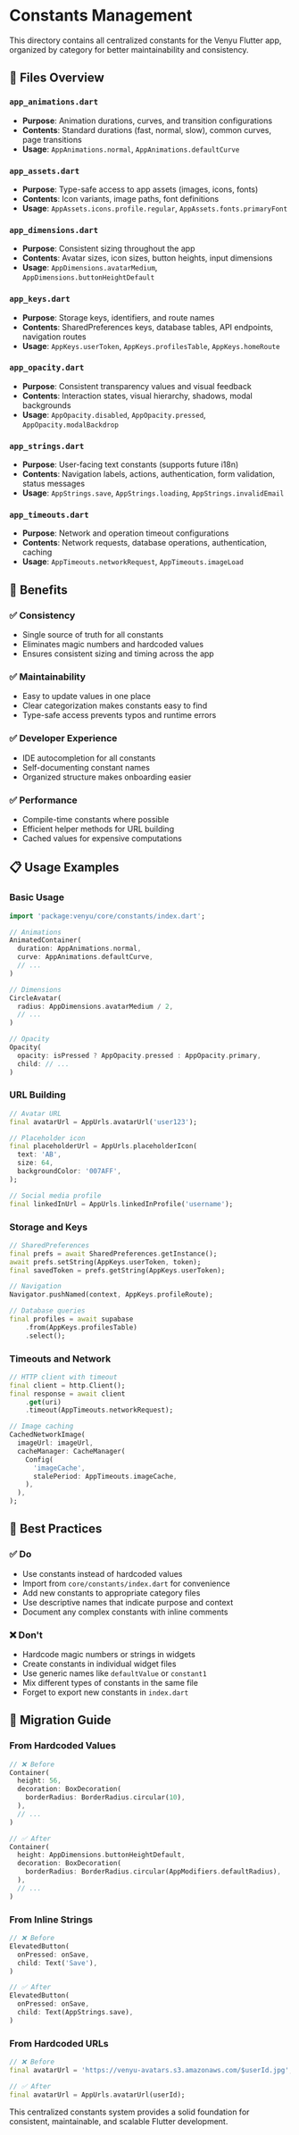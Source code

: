 # Constants Management

This directory contains all centralized constants for the Venyu Flutter app, organized by category for better maintainability and consistency.

## 📁 Files Overview

### `app_animations.dart`
- **Purpose**: Animation durations, curves, and transition configurations
- **Contents**: Standard durations (fast, normal, slow), common curves, page transitions
- **Usage**: `AppAnimations.normal`, `AppAnimations.defaultCurve`

### `app_assets.dart`
- **Purpose**: Type-safe access to app assets (images, icons, fonts)
- **Contents**: Icon variants, image paths, font definitions
- **Usage**: `AppAssets.icons.profile.regular`, `AppAssets.fonts.primaryFont`

### `app_dimensions.dart`
- **Purpose**: Consistent sizing throughout the app
- **Contents**: Avatar sizes, icon sizes, button heights, input dimensions
- **Usage**: `AppDimensions.avatarMedium`, `AppDimensions.buttonHeightDefault`

### `app_keys.dart`
- **Purpose**: Storage keys, identifiers, and route names
- **Contents**: SharedPreferences keys, database tables, API endpoints, navigation routes
- **Usage**: `AppKeys.userToken`, `AppKeys.profilesTable`, `AppKeys.homeRoute`

### `app_opacity.dart`
- **Purpose**: Consistent transparency values and visual feedback
- **Contents**: Interaction states, visual hierarchy, shadows, modal backgrounds
- **Usage**: `AppOpacity.disabled`, `AppOpacity.pressed`, `AppOpacity.modalBackdrop`

### `app_strings.dart`
- **Purpose**: User-facing text constants (supports future i18n)
- **Contents**: Navigation labels, actions, authentication, form validation, status messages
- **Usage**: `AppStrings.save`, `AppStrings.loading`, `AppStrings.invalidEmail`

### `app_timeouts.dart`
- **Purpose**: Network and operation timeout configurations
- **Contents**: Network requests, database operations, authentication, caching
- **Usage**: `AppTimeouts.networkRequest`, `AppTimeouts.imageLoad`


## 🎯 Benefits

### ✅ **Consistency**
- Single source of truth for all constants
- Eliminates magic numbers and hardcoded values
- Ensures consistent sizing and timing across the app

### ✅ **Maintainability**
- Easy to update values in one place
- Clear categorization makes constants easy to find
- Type-safe access prevents typos and runtime errors

### ✅ **Developer Experience**
- IDE autocompletion for all constants
- Self-documenting constant names
- Organized structure makes onboarding easier

### ✅ **Performance**
- Compile-time constants where possible
- Efficient helper methods for URL building
- Cached values for expensive computations

## 📋 Usage Examples

### Basic Usage
```dart
import 'package:venyu/core/constants/index.dart';

// Animations
AnimatedContainer(
  duration: AppAnimations.normal,
  curve: AppAnimations.defaultCurve,
  // ...
)

// Dimensions
CircleAvatar(
  radius: AppDimensions.avatarMedium / 2,
  // ...
)

// Opacity
Opacity(
  opacity: isPressed ? AppOpacity.pressed : AppOpacity.primary,
  child: // ...
)
```

### URL Building
```dart
// Avatar URL
final avatarUrl = AppUrls.avatarUrl('user123');

// Placeholder icon
final placeholderUrl = AppUrls.placeholderIcon(
  text: 'AB',
  size: 64,
  backgroundColor: '007AFF',
);

// Social media profile
final linkedInUrl = AppUrls.linkedInProfile('username');
```

### Storage and Keys
```dart
// SharedPreferences
final prefs = await SharedPreferences.getInstance();
await prefs.setString(AppKeys.userToken, token);
final savedToken = prefs.getString(AppKeys.userToken);

// Navigation
Navigator.pushNamed(context, AppKeys.profileRoute);

// Database queries
final profiles = await supabase
    .from(AppKeys.profilesTable)
    .select();
```

### Timeouts and Network
```dart
// HTTP client with timeout
final client = http.Client();
final response = await client
    .get(uri)
    .timeout(AppTimeouts.networkRequest);

// Image caching
CachedNetworkImage(
  imageUrl: imageUrl,
  cacheManager: CacheManager(
    Config(
      'imageCache',
      stalePeriod: AppTimeouts.imageCache,
    ),
  ),
);
```

## 🔧 Best Practices

### ✅ **Do**
- Use constants instead of hardcoded values
- Import from `core/constants/index.dart` for convenience
- Add new constants to appropriate category files
- Use descriptive names that indicate purpose and context
- Document any complex constants with inline comments

### ❌ **Don't**
- Hardcode magic numbers or strings in widgets
- Create constants in individual widget files
- Use generic names like `defaultValue` or `constant1`
- Mix different types of constants in the same file
- Forget to export new constants in `index.dart`

## 🔄 Migration Guide

### From Hardcoded Values
```dart
// ❌ Before
Container(
  height: 56,
  decoration: BoxDecoration(
    borderRadius: BorderRadius.circular(10),
  ),
  // ...
)

// ✅ After
Container(
  height: AppDimensions.buttonHeightDefault,
  decoration: BoxDecoration(
    borderRadius: BorderRadius.circular(AppModifiers.defaultRadius),
  ),
  // ...
)
```

### From Inline Strings
```dart
// ❌ Before
ElevatedButton(
  onPressed: onSave,
  child: Text('Save'),
)

// ✅ After
ElevatedButton(
  onPressed: onSave,
  child: Text(AppStrings.save),
)
```

### From Hardcoded URLs
```dart
// ❌ Before
final avatarUrl = 'https://venyu-avatars.s3.amazonaws.com/$userId.jpg';

// ✅ After
final avatarUrl = AppUrls.avatarUrl(userId);
```

This centralized constants system provides a solid foundation for consistent, maintainable, and scalable Flutter development.